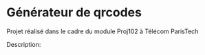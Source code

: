 Générateur de qrcodes
=======

Projet réalisé dans le cadre du module Proj102 à Télécom ParisTech

Description: 



